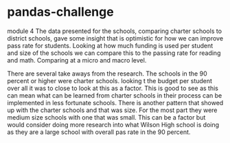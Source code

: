 # pandas-challenge
module 4
The data presented for the schools, comparing charter schools to district schools, gave some insight  that is optimistic for how we can improve pass rate  for students. Looking at how much funding is used per student and size of the schools we can compare this to the passing rate for reading and math.  Comparing at a micro and macro level. 

There are several take aways from the research. The schools in the 90 percent or higher were charter schools. looking t the budget per student over all it was to close to look at this as a factor. This is good to see as this can mean what can be learned from charter schools in their process can be implemented in less fortunate schools. There is another pattern that showed up with the charter schools and that was size. For the most part they were medium size schools with one that was small. This can be a factor but would consider doing more research into what Wilson High school is doing as they are a large school with overall pas rate in the 90 percent. 
